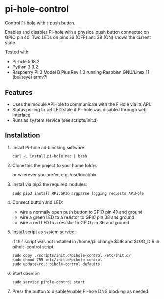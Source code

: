 # pi-hole-control
 
Control [Pi-hole](https://pi-hole.net/) with a push button. 

Enables and disables Pi-hole with a physical push button connected on GPIO pin 40. Two LEDs on pins 36 (OFF) and 38 (ON) shows the current state.

Tested with: 
- Pi-hole 5.18.2
- Python 3.9.2
- Raspberry Pi 3 Model B Plus Rev 1.3 running Raspbian GNU/Linux 11 (bullseye) armv7l 

## Features
- Uses the module APiHole to communicate with the PiHole via its API.
- Status polling to set LED state if Pi-hole was disabled through web interface
- Runs as system service (see scripts/init.d)

## Installation
1. Install Pi-hole ad-blocking software: 
    ```
    curl -L install.pi-hole.net | bash
    ```
2. Clone this the project to your home folder.
 
   or wherever you prefer, e.g. /usr/local/bin

3. Install via pip3 the required modules:
    ```
    sudo pip3 install RPi.GPIO argparse logging requests APiHole
    ```
4. Connect button and LED:
   * wire a normally open push button to GPIO pin 40 and ground
   * wire a green LED to a resistor to GPIO pin 38 and ground
   * wire a red LED to a resistor to GPIO pin 36 and ground
5. Install script as system service:

   if this script was not installed in /home/pi: change $DIR and $LOG_DIR in pihole-control script.
    ```
    sudo copy ./scripts/init.d/pihole-control /etc/init.d/
    sudo chmod 755 /etc/init.d/pihole-control
    sudo update-rc.d pihole-control defaults
    ```
6. Start daemon
    ```
    sudo service pihole-control start
    ```
7. Press the button to disable/enable Pi-hole DNS blocking as needed
